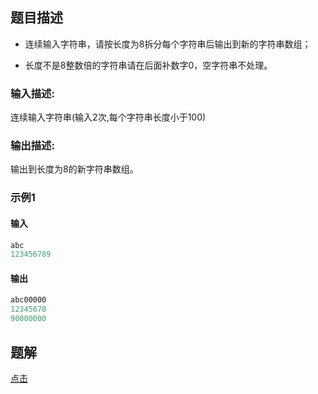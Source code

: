 ## 题目描述   
 
- 连续输入字符串，请按长度为8拆分每个字符串后输出到新的字符串数组；
 
- 长度不是8整数倍的字符串请在后面补数字0，空字符串不处理。
### 输入描述:
 
连续输入字符串(输入2次,每个字符串长度小于100)

### 输出描述:

输出到长度为8的新字符串数组。

### 示例1

#### 输入 

```java
abc
123456789
```
#### 输出
```java
abc00000
12345678
90000000
```

## 题解  

[点击](/src/main/java/华为编程pg/字符串分隔.java)
